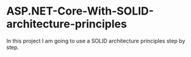 # ASP.NET-Core-With-SOLID-architecture-principles
In this project I am going to use a SOLID architecture principles step by step.
